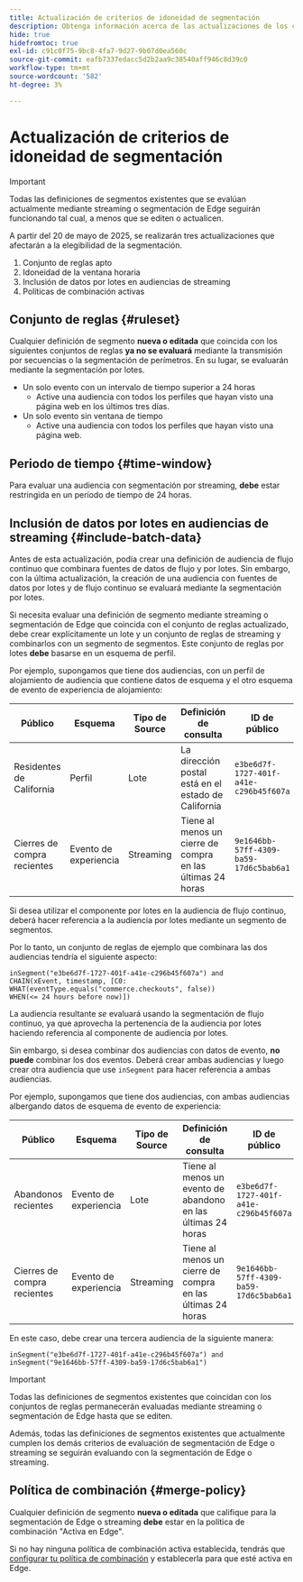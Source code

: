 ```yaml
---
title: Actualización de criterios de idoneidad de segmentación
description: Obtenga información acerca de las actualizaciones de los criterios de idoneidad para la segmentación que afectan a los tipos de audiencias que se pueden evaluar mediante streaming y segmentación de Edge.
hide: true
hidefromtoc: true
exl-id: c91c0f75-9bc8-4fa7-9d27-9b07d0ea560c
source-git-commit: eafb7337edacc5d2b2aa9c38540aff946c8d39c0
workflow-type: tm+mt
source-wordcount: '582'
ht-degree: 3%

---
```


# Actualización de criterios de idoneidad de segmentación

>[!IMPORTANT]
>
>Todas las definiciones de segmentos existentes que se evalúan actualmente mediante streaming o segmentación de Edge seguirán funcionando tal cual, a menos que se editen o actualicen.

A partir del 20 de mayo de 2025, se realizarán tres actualizaciones que afectarán a la elegibilidad de la segmentación.

1. Conjunto de reglas apto
2. Idoneidad de la ventana horaria
3. Inclusión de datos por lotes en audiencias de streaming
4. Políticas de combinación activas

## Conjunto de reglas {#ruleset}

Cualquier definición de segmento **nueva o editada** que coincida con los siguientes conjuntos de reglas **ya no se evaluará** mediante la transmisión por secuencias o la segmentación de perímetros. En su lugar, se evaluarán mediante la segmentación por lotes.

- Un solo evento con un intervalo de tiempo superior a 24 horas
   - Active una audiencia con todos los perfiles que hayan visto una página web en los últimos tres días.
- Un solo evento sin ventana de tiempo
   - Active una audiencia con todos los perfiles que hayan visto una página web.

## Periodo de tiempo {#time-window}

Para evaluar una audiencia con segmentación por streaming, **debe** estar restringida en un período de tiempo de 24 horas.

## Inclusión de datos por lotes en audiencias de streaming {#include-batch-data}

Antes de esta actualización, podía crear una definición de audiencia de flujo continuo que combinara fuentes de datos de flujo y por lotes. Sin embargo, con la última actualización, la creación de una audiencia con fuentes de datos por lotes y de flujo continuo se evaluará mediante la segmentación por lotes.

Si necesita evaluar una definición de segmento mediante streaming o segmentación de Edge que coincida con el conjunto de reglas actualizado, debe crear explícitamente un lote y un conjunto de reglas de streaming y combinarlos con un segmento de segmentos. Este conjunto de reglas por lotes **debe** basarse en un esquema de perfil.

Por ejemplo, supongamos que tiene dos audiencias, con un perfil de alojamiento de audiencia que contiene datos de esquema y el otro esquema de evento de experiencia de alojamiento:

| Público | Esquema | Tipo de Source | Definición de consulta | ID de público |
| -------- | ------ | ----------- | ---------------- | ----------- |
| Residentes de California | Perfil | Lote | La dirección postal está en el estado de California | `e3be6d7f-1727-401f-a41e-c296b45f607a` |
| Cierres de compra recientes | Evento de experiencia | Streaming | Tiene al menos un cierre de compra en las últimas 24 horas | `9e1646bb-57ff-4309-ba59-17d6c5bab6a1` |

Si desea utilizar el componente por lotes en la audiencia de flujo continuo, deberá hacer referencia a la audiencia por lotes mediante un segmento de segmentos.

Por lo tanto, un conjunto de reglas de ejemplo que combinara las dos audiencias tendría el siguiente aspecto:

```
inSegment("e3be6d7f-1727-401f-a41e-c296b45f607a") and 
CHAIN(xEvent, timestamp, [C0: WHAT(eventType.equals("commerce.checkouts", false)) 
WHEN(<= 24 hours before now)])
```

La audiencia resultante *se* evaluará usando la segmentación de flujo continuo, ya que aprovecha la pertenencia de la audiencia por lotes haciendo referencia al componente de audiencia por lotes.

Sin embargo, si desea combinar dos audiencias con datos de evento, **no puede** combinar los dos eventos. Deberá crear ambas audiencias y luego crear otra audiencia que use `inSegment` para hacer referencia a ambas audiencias.

Por ejemplo, supongamos que tiene dos audiencias, con ambas audiencias albergando datos de esquema de evento de experiencia:

| Público | Esquema | Tipo de Source | Definición de consulta | ID de público |
| -------- | ------ | ----------- | ---------------- | ----------- |
| Abandonos recientes | Evento de experiencia | Lote | Tiene al menos un evento de abandono en las últimas 24 horas | `e3be6d7f-1727-401f-a41e-c296b45f607a` |
| Cierres de compra recientes | Evento de experiencia | Streaming | Tiene al menos un cierre de compra en las últimas 24 horas | `9e1646bb-57ff-4309-ba59-17d6c5bab6a1` |

En este caso, debe crear una tercera audiencia de la siguiente manera:

```
inSegment("e3be6d7f-1727-401f-a41e-c296b45f607a") and inSegment("9e1646bb-57ff-4309-ba59-17d6c5bab6a1")
```

>[!IMPORTANT]
>
>Todas las definiciones de segmentos existentes que coincidan con los conjuntos de reglas permanecerán evaluadas mediante streaming o segmentación de Edge hasta que se editen.
>
>Además, todas las definiciones de segmentos existentes que actualmente cumplen los demás criterios de evaluación de segmentación de Edge o streaming se seguirán evaluando con la segmentación de Edge o streaming.

## Política de combinación {#merge-policy}

Cualquier definición de segmento **nueva o editada** que califique para la segmentación de Edge o streaming **debe** estar en la política de combinación &quot;Activa en Edge&quot;.

Si no hay ninguna política de combinación activa establecida, tendrás que [configurar tu política de combinación](../profile/merge-policies/ui-guide.md#configure) y establecerla para que esté activa en Edge.
